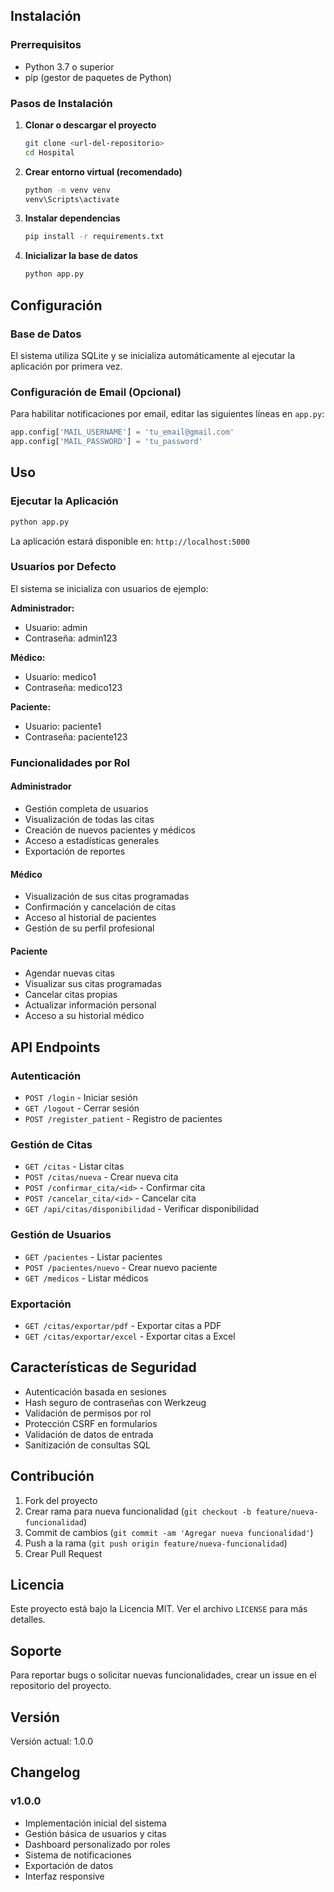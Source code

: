 
## Instalación

### Prerrequisitos
- Python 3.7 o superior
- pip (gestor de paquetes de Python)

### Pasos de Instalación

1. **Clonar o descargar el proyecto**
   ```bash
   git clone <url-del-repositorio>
   cd Hospital
   ```

2. **Crear entorno virtual (recomendado)**
   ```bash
   python -m venv venv
   venv\Scripts\activate
   ```

3. **Instalar dependencias**
   ```bash
   pip install -r requirements.txt
   ```

4. **Inicializar la base de datos**
   ```bash
   python app.py
   ```

## Configuración

### Base de Datos
El sistema utiliza SQLite y se inicializa automáticamente al ejecutar la aplicación por primera vez.

### Configuración de Email (Opcional)
Para habilitar notificaciones por email, editar las siguientes líneas en `app.py`:

```python
app.config['MAIL_USERNAME'] = 'tu_email@gmail.com'
app.config['MAIL_PASSWORD'] = 'tu_password'
```

## Uso

### Ejecutar la Aplicación
```bash
python app.py
```

La aplicación estará disponible en: `http://localhost:5000`

### Usuarios por Defecto
El sistema se inicializa con usuarios de ejemplo:

**Administrador:**
- Usuario: admin
- Contraseña: admin123

**Médico:**
- Usuario: medico1
- Contraseña: medico123

**Paciente:**
- Usuario: paciente1
- Contraseña: paciente123

### Funcionalidades por Rol

#### Administrador
- Gestión completa de usuarios
- Visualización de todas las citas
- Creación de nuevos pacientes y médicos
- Acceso a estadísticas generales
- Exportación de reportes

#### Médico
- Visualización de sus citas programadas
- Confirmación y cancelación de citas
- Acceso al historial de pacientes
- Gestión de su perfil profesional

#### Paciente
- Agendar nuevas citas
- Visualizar sus citas programadas
- Cancelar citas propias
- Actualizar información personal
- Acceso a su historial médico

## API Endpoints

### Autenticación
- `POST /login` - Iniciar sesión
- `GET /logout` - Cerrar sesión
- `POST /register_patient` - Registro de pacientes

### Gestión de Citas
- `GET /citas` - Listar citas
- `POST /citas/nueva` - Crear nueva cita
- `POST /confirmar_cita/<id>` - Confirmar cita
- `POST /cancelar_cita/<id>` - Cancelar cita
- `GET /api/citas/disponibilidad` - Verificar disponibilidad

### Gestión de Usuarios
- `GET /pacientes` - Listar pacientes
- `POST /pacientes/nuevo` - Crear nuevo paciente
- `GET /medicos` - Listar médicos

### Exportación
- `GET /citas/exportar/pdf` - Exportar citas a PDF
- `GET /citas/exportar/excel` - Exportar citas a Excel

## Características de Seguridad

- Autenticación basada en sesiones
- Hash seguro de contraseñas con Werkzeug
- Validación de permisos por rol
- Protección CSRF en formularios
- Validación de datos de entrada
- Sanitización de consultas SQL

## Contribución

1. Fork del proyecto
2. Crear rama para nueva funcionalidad (`git checkout -b feature/nueva-funcionalidad`)
3. Commit de cambios (`git commit -am 'Agregar nueva funcionalidad'`)
4. Push a la rama (`git push origin feature/nueva-funcionalidad`)
5. Crear Pull Request

## Licencia

Este proyecto está bajo la Licencia MIT. Ver el archivo `LICENSE` para más detalles.

## Soporte

Para reportar bugs o solicitar nuevas funcionalidades, crear un issue en el repositorio del proyecto.

## Versión

Versión actual: 1.0.0

## Changelog

### v1.0.0
- Implementación inicial del sistema
- Gestión básica de usuarios y citas
- Dashboard personalizado por roles
- Sistema de notificaciones
- Exportación de datos
- Interfaz responsive